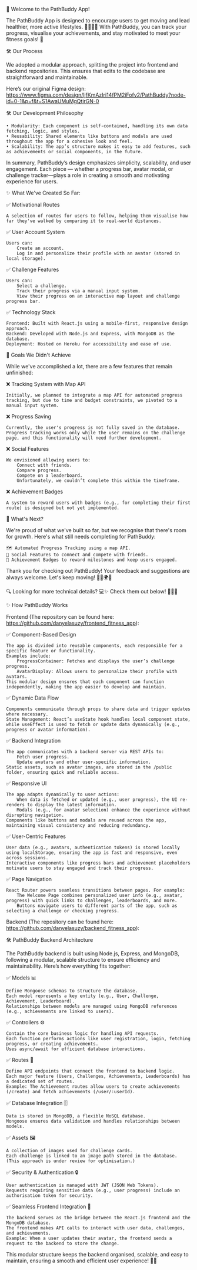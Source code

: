 🌟 Welcome to the PathBuddy App!

The PathBuddy App is designed to encourage users to get moving and lead healthier, more active lifestyles. 🏃‍♂️🚶‍♀️
With PathBuddy, you can track your progress, visualise your achievements, and stay motivated to meet your fitness goals! 💪


🛠️ Our Process

We adopted a modular approach, splitting the project into frontend and backend repositories. This ensures that edits to the codebase are straightforward and maintainable.

Here’s our original Figma design: https://www.figma.com/design/ljfKmAzIri14fPM2iFofv2/PathBuddy?node-id=0-1&p=f&t=S1AwaUMuMgQtirGN-0

🛠️ Our Development Philosophy

    • Modularity: Each component is self-contained, handling its own data fetching, logic, and styles.
    • Reusability: Shared elements like buttons and modals are used throughout the app for a cohesive look and feel.
    • Scalability: The app’s structure makes it easy to add features, such as achievements or social components, in the future.
    
In summary, PathBuddy’s design emphasizes simplicity, scalability, and user engagement. Each piece — whether a progress bar, avatar modal, or challenge tracker—plays a role in creating a smooth and motivating experience for users.

✨ What We've Created So Far:

✅ Motivational Routes

    A selection of routes for users to follow, helping them visualise how far they've walked by comparing it to real-world distances.

✅ User Account System

    Users can:
        Create an account.
        Log in and personalize their profile with an avatar (stored in local storage).

✅ Challenge Features

    Users can:
        Select a challenge.
        Track their progress via a manual input system.
        View their progress on an interactive map layout and challenge progress bar.

✅ Technology Stack

    Frontend: Built with React.js using a mobile-first, responsive design approach.
    Backend: Developed with Node.js and Express, with MongoDB as the database.
    Deployment: Hosted on Heroku for accessibility and ease of use.


🚧 Goals We Didn't Achieve 

While we've accomplished a lot, there are a few features that remain unfinished:

❌ Tracking System with Map API

    Initially, we planned to integrate a map API for automated progress tracking, but due to time and budget constraints, we pivoted to a manual input system.

❌ Progress Saving

    Currently, the user's progress is not fully saved in the database. Progress tracking works only while the user remains on the challenge page, and this functionality will need further development.

❌ Social Features

    We envisioned allowing users to:
        Connect with friends.
        Compare progress.
        Compete on a leaderboard.
        Unfortunately, we couldn’t complete this within the timeframe.

❌ Achievement Badges

    A system to reward users with badges (e.g., for completing their first route) is designed but not yet implemented.

🔄 What's Next?

We're proud of what we've built so far, but we recognise that there's room for growth. Here's what still needs completing for PathBuddy:

    🗺️ Automated Progress Tracking using a map API.
    👯 Social Features to connect and compete with friends.
    🏅 Achievement Badges to reward milestones and keep users engaged.

Thank you for checking out PathBuddy! Your feedback and suggestions are always welcome. Let's keep moving! 🚶‍♀️🌍✨

🔍 Looking for more technical details? 💻✨ Check them out below! 📖👨‍💻

✨ How PathBuddy Works

Frontend (The repository can be found here: https://github.com/danyelasuzy/frontend_fitness_app): 

✅ Component-Based Design

    The app is divided into reusable components, each responsible for a specific feature or functionality.
    Examples include:
        ProgressContainer: Fetches and displays the user’s challenge progress.
        AvatarDisplay: Allows users to personalize their profile with avatars.
    This modular design ensures that each component can function independently, making the app easier to develop and maintain.

✅ Dynamic Data Flow

    Components communicate through props to share data and trigger updates where necessary.
    State Management: React’s useState hook handles local component state, while useEffect is used to fetch or update data dynamically (e.g., progress or avatar information).

✅ Backend Integration

    The app communicates with a backend server via REST APIs to:
        Fetch user progress.
        Update avatars and other user-specific information.
    Static assets, such as avatar images, are stored in the /public folder, ensuring quick and reliable access.

✅ Responsive UI

    The app adapts dynamically to user actions:
        When data is fetched or updated (e.g., user progress), the UI re-renders to display the latest information.
        Modals (e.g., for avatar selection) enhance the experience without disrupting navigation.
    Components like buttons and modals are reused across the app, maintaining visual consistency and reducing redundancy.

✅ User-Centric Features

    User data (e.g., avatars, authentication tokens) is stored locally using localStorage, ensuring the app is fast and responsive, even across sessions.
    Interactive components like progress bars and achievement placeholders motivate users to stay engaged and track their progress.

✅ Page Navigation

    React Router powers seamless transitions between pages. For example:
        The Welcome Page combines personalized user info (e.g., avatar, progress) with quick links to challenges, leaderboards, and more.
        Buttons navigate users to different parts of the app, such as selecting a challenge or checking progress.

Backend (The repository can be found here: https://github.com/danyelasuzy/backend_fitness_app):

🛠️ PathBuddy Backend Architecture

The PathBuddy backend is built using Node.js, Express, and MongoDB, following a modular, scalable structure to ensure efficiency and maintainability. Here’s how everything fits together:

✅ Models 📊

    Define Mongoose schemas to structure the database.
    Each model represents a key entity (e.g., User, Challenge, Achievement, Leaderboard).
    Relationships between models are managed using MongoDB references (e.g., achievements are linked to users).

✅ Controllers ⚙️

    Contain the core business logic for handling API requests.
    Each function performs actions like user registration, login, fetching progress, or creating achievements.
    Uses async/await for efficient database interactions.

✅ Routes 🚀

    Define API endpoints that connect the frontend to backend logic.
    Each major feature (Users, Challenges, Achievements, Leaderboards) has a dedicated set of routes.
    Example: The Achievement routes allow users to create achievements (/create) and fetch achievements (/user/:userId).

✅ Database Integration 🗄️

    Data is stored in MongoDB, a flexible NoSQL database.
    Mongoose ensures data validation and handles relationships between models.

✅ Assets 🖼️

    A collection of images used for challenge cards.
    Each challenge is linked to an image path stored in the database. (This approach is under review for optimisation.)

✅ Security & Authentication 🔒

    User authentication is managed with JWT (JSON Web Tokens).
    Requests requiring sensitive data (e.g., user progress) include an authorisation token for security.

✅ Seamless Frontend Integration 🔗

    The backend serves as the bridge between the React.js frontend and the MongoDB database.
    The frontend makes API calls to interact with user data, challenges, and achievements.
    Example: When a user updates their avatar, the frontend sends a request to the backend to store the change.

This modular structure keeps the backend organised, scalable, and easy to maintain, ensuring a smooth and efficient user experience! 🚀💡



